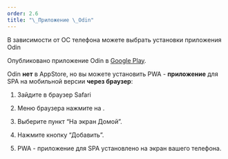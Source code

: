 ```yaml
---
order: 2.6
title: "\_Приложение \_Odin"
---
```


В зависимости от ОС телефона можете выбрать установки приложения Odin

Опубликовано приложение Odin в [Google Play](https://play.google.com/store/apps/details?id=study.odin.www.twa).





Odin **нет** в AppStore, но вы можете установить PWA - **приложение** для SPA на мобильной версии **через браузер**:

1. Зайдите в браузер Safari

2. Меню браузера нажмите на .

3. Выберите пункт “На экран Домой”.

4. Нажмите кнопку “Добавить”.

5. PWA - приложение для SPA установлено на экран вашего телефона.

   
